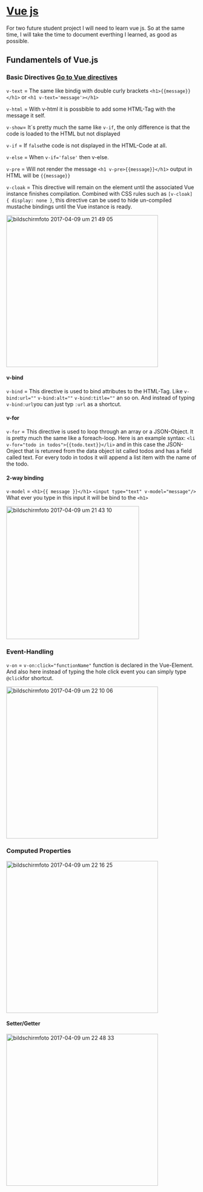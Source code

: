 # [Vue js](https://vuejs.org/v2/guide/)
For two future student project I will need to learn vue js. So at the same time, I will take the time to document everthing I learned, as good as possible.

## Fundamentels of Vue.js

### Basic Directives [Go to Vue directives](https://vuejs.org/v2/api/#Directives)
`v-text` = The same like bindig with double curly brackets `<h1>{{message}}</h1>` or `<h1 v-text='message'></h1>`

`v-html` = With v-html it is possbible to add some HTML-Tag with the message it self.

`v-show`= It´s pretty much the same like `v-if`, the only difference is that the code is loaded to the HTML but not displayed

`v-if` = If `false`the code is not displayed in the HTML-Code at all.

`v-else` = When `v-if='false'` then v-else.

`v-pre` = Will not render the message `<h1 v-pre>{{message}}</h1>` output in HTML will be `{{message}}`

`v-cloak` = This directive will remain on the element until the associated Vue instance finishes compilation. Combined with CSS rules such as `[v-cloak] { display: none }`, this directive can be used to hide un-compiled mustache bindings until the Vue instance is ready.


<img width="400" alt="bildschirmfoto 2017-04-09 um 21 49 05" src="https://cloud.githubusercontent.com/assets/22995847/24840506/8044e928-1d6e-11e7-9d60-1a86832ca05b.png">


#### v-bind
`v-bind` = This directive is used to bind attributes to the HTML-Tag. Like `v-bind:url=""` `v-bind:alt=""` `v-bind:title=""` an so on. And instead of typing `v-bind:url`you can just typ `:url` as a shortcut.

#### v-for
`v-for` = This directive is used to loop through an array or a JSON-Object. It is pretty much the same like a foreach-loop. Here is an example syntax: `<li v-for="todo in todos">{{todo.text}}</li>` and in this case the JSON-Onject that is retunred from the data object ist called todos and has a field called text. For every todo in todos it will append a list item with the name of the todo.


#### 2-way binding
`v-model` = `<h1>{{ message }}</h1>` `<input type="text" v-model="message"/>` What ever you type in this input it will be bind to the `<h1>`

<img width="350" alt="bildschirmfoto 2017-04-09 um 21 43 10" src="https://cloud.githubusercontent.com/assets/22995847/24840446/97e17098-1d6d-11e7-98c0-e922c8ce37cd.png">

### Event-Handling
`v-on` = `v-on:click="functionName"` function is declared in the Vue-Element. And also here instead of typing the hole click event you can simply type `@click`for shortcut.

<img width="400" alt="bildschirmfoto 2017-04-09 um 22 10 06" src="https://cloud.githubusercontent.com/assets/22995847/24840667/532b9484-1d71-11e7-964e-9dd94153f6e2.png">

### Computed Properties

<img width="400" alt="bildschirmfoto 2017-04-09 um 22 16 25" src="https://cloud.githubusercontent.com/assets/22995847/24840705/328ff778-1d72-11e7-9b5a-0c2a8c60aed2.png">

#### Setter/Getter
<img width="400" alt="bildschirmfoto 2017-04-09 um 22 48 33" src="https://cloud.githubusercontent.com/assets/22995847/24840882/b248e70a-1d76-11e7-8ab3-9623ea2fdda4.png">

